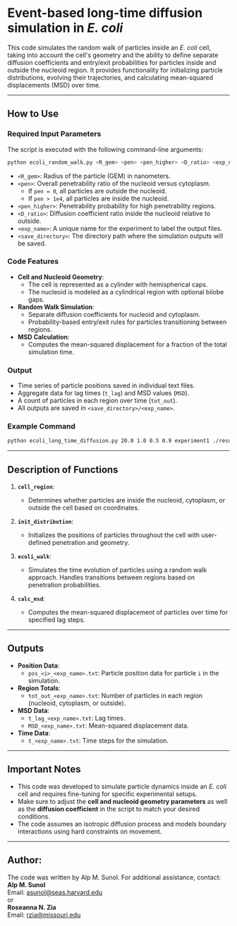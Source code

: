 # Event-based long-time diffusion simulation in *E. coli*

This code simulates the random walk of particles inside an *E. coli* cell, taking into account the cell's geometry and the ability to define separate diffusion coefficients and entry/exit probabilities for particles inside and outside the nucleoid region. It provides functionality for initializing particle distributions, evolving their trajectories, and calculating mean-squared displacements (MSD) over time.

---

## **How to Use**

### Required Input Parameters
The script is executed with the following command-line arguments:

```bash
python ecoli_random_walk.py <R_gem> <pen> <pen_higher> <D_ratio> <exp_name> <save_directory>
```

- `<R_gem>`: Radius of the particle (GEM) in nanometers.
- `<pen>`: Overall penetrability ratio of the nucleoid versus cytoplasm. 
  - If `pen = 0`, all particles are outside the nucleoid.
  - If `pen > 1e4`, all particles are inside the nucleoid.
- `<pen_higher>`: Penetrability probability for high penetrability regions.
- `<D_ratio>`: Diffusion coefficient ratio inside the nucleoid relative to outside.
- `<exp_name>`: A unique name for the experiment to label the output files.
- `<save_directory>`: The directory path where the simulation outputs will be saved.

### Code Features
- **Cell and Nucleoid Geometry**:
  - The cell is represented as a cylinder with hemispherical caps.
  - The nucleoid is modeled as a cylindrical region with optional bilobe gaps.
- **Random Walk Simulation**:
  - Separate diffusion coefficients for nucleoid and cytoplasm.
  - Probability-based entry/exit rules for particles transitioning between regions.
- **MSD Calculation**:
  - Computes the mean-squared displacement for a fraction of the total simulation time.

### Output
- Time series of particle positions saved in individual text files.
- Aggregate data for lag times (`t_lag`) and MSD values (`MSD`).
- A count of particles in each region over time (`tot_out`).
- All outputs are saved in `<save_directory>/<exp_name>`.

### Example Command
```bash
python ecoli_long_time_diffusion.py 20.0 1.0 0.5 0.9 experiment1 ./results/
```

---

## **Description of Functions**

1. **`cell_region`**:
   - Determines whether particles are inside the nucleoid, cytoplasm, or outside the cell based on coordinates.

2. **`init_distribution`**:
   - Initializes the positions of particles throughout the cell with user-defined penetration and geometry.

3. **`ecoli_walk`**:
   - Simulates the time evolution of particles using a random walk approach. Handles transitions between regions based on penetration probabilities.

4. **`calc_msd`**:
   - Computes the mean-squared displacement of particles over time for specified lag steps.

---

## **Outputs**

- **Position Data**: 
  - `pos_<i>_<exp_name>.txt`: Particle position data for particle `i` in the simulation.
- **Region Totals**: 
  - `tot_out_<exp_name>.txt`: Number of particles in each region (nucleoid, cytoplasm, or outside).
- **MSD Data**:
  - `t_lag_<exp_name>.txt`: Lag times.
  - `MSD_<exp_name>.txt`: Mean-squared displacement data.
- **Time Data**:
  - `t_<exp_name>.txt`: Time steps for the simulation.

---

## **Important Notes**

- This code was developed to simulate particle dynamics inside an *E. coli* cell and requires fine-tuning for specific experimental setups.
- Make sure to adjust the **cell and nucleoid geometry parameters** as well as the **diffusion coefficient** in the script to match your desired conditions.
- The code assumes an isotropic diffusion process and models boundary interactions using hard constraints on movement.

---
## Author:
The code was written by Alp M. Sunol.
For additional assistance, contact:  
**Alp M. Sunol**  
Email: asunol@seas.harvard.edu  
or\
**Roseanna N. Zia**\
Email: rzia@missouri.edu